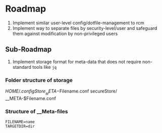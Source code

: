 # Roadmap

1. Implement similar user-level config/dotfile-management to rcm
2. Implement way to separate files by security-level/user and safeguard them against modification by non-privileged users

## Sub-Roadmap

1. Implement storage format for meta-data that does not require non-standard tools like `jq`

### Folder structure of storage
$HOME/.configStore
    __META-$Filename.conf
    secureStore/
        __META-$Filename.conf

### Structure of __Meta-files
    FILENAME=name
    TARGETDIR=dir
    
